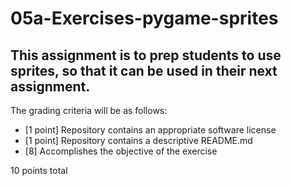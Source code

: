 # 05a-Exercises-pygame-sprites

This assignment is to prep students to use sprites, so that it can be used in their next assignment.
---

The grading criteria will be as follows:

* [1 point] Repository contains an appropriate software license
* [1 point] Repository contains a descriptive README.md
* [8] Accomplishes the objective of the exercise

10 points total
